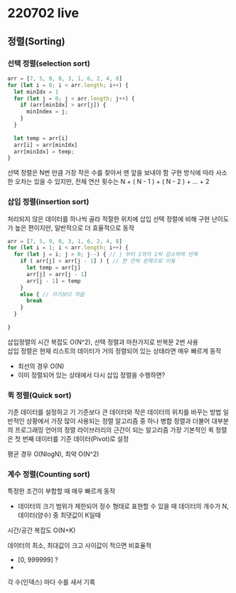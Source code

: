 # 220702 live

## 정렬(Sorting)

### 선택 정렬(selection sort)
```js
arr = [7, 5, 9, 0, 3, 1, 6, 2, 4, 8]
for (let i = 0; i < arr.length; i++) {
  let minIdx = 1
  for (let j = 0; j < arr.length; j++) {
    if (arr[minIdx] > arr[j]) {
      minIndex = j;
    }
  }
  
  let temp = arr[i]
  arr[i] = arr[minIdx]
  arr[minIdx] = temp;
}
```

선택 정렬은 N번 만큼 가장 작은 수를 찾아서 맨 앞을 보내야 함
구현 방식에 따라 사소한 오차는 있을 수 있지만, 전체 연산 횟수는
N + ( N - 1 ) + ( N - 2 ) + ... + 2

### 삽입 정렬(insertion sort)
처리되지 않은 데이터를 하나씩 골라 적절한 위치에 삽입
선택 정렬에 비해 구현 난이도가 높은 편이지만, 일반적으로 더 효율적으로 동작

```js
arr = [7, 5, 9, 0, 3, 1, 6, 2, 4, 8]
for (let i = 1; i < arr.length; i++) {
  for (let j = i; j > 0; j--) { // j 부터 1까지 1씩 감소하며 반복
    if ( arr[j] < arr[j - 1] ) { // 한 칸씩 왼쪽으로 이동
      let temp = arr[j]
      arr[j] = arr[j - 1]
      arr[j - 1] = temp
    }
    else { // 자기보다 작읍
      break
    }
  }
  
}

```

삽입정렬의 시간 복잡도 O(N^2), 선택 정렬과 마찬가지로 반복문 2번 사용  
삽입 정렬은 현재 리스트의 데이터가 거의 정렬되어 있는 상태라면 매우 빠르게 동작  
- 최선의 경우 O(N)
- 이미 정렬되어 있는 상태에서 다시 삽입 정렬을 수행하면?

### 퀵 정렬(Quick sort)
기준 데이터를 설정하고 기 기준보다 큰 데이터와 작은 데이터의 위치를 바꾸는 방법
일반적인 상황에서 가장 많이 사용되는 정렬 알고리즘 중 하나
병합 정렬과 더불어 대부분의 프로그래밍 언어의 정렬 라이브러리의 근간이 되는 알고리즘
가장 기본적인 퀵 정렬은 첫 번째 데이터를 기준 데이터(Pivot)로 설정

평균 경우 O(NlogN), 최악 O(N^2)

### 계수 정렬(Counting sort)
특정한 조건이 부합할 때 매우 빠르게 동작
- 데이터의 크기 범위가 제한되어 정수 형태로 표현할 수 있을 때
데이터의 개수가 N, 데이터(양수) 중 최댓값이 K일때

시간/공간 복잡도 O(N+K)

데이터의 최소, 최대값이 크고 사이값이 적으면 비효율적
- [0, 999999] ?
- 

각 수(인덱스) 마다 수를 새서 기록